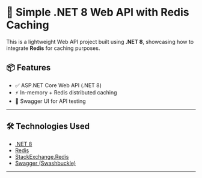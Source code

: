 # 🚀 Simple .NET 8 Web API with Redis Caching

This is a lightweight Web API project built using **.NET 8**, showcasing how to integrate **Redis** for caching purposes.

## 📦 Features

- ✅ ASP.NET Core Web API (.NET 8)
- ⚡ In-memory + Redis distributed caching
- 🧪 Swagger UI for API testing
---

## 🛠️ Technologies Used

- [.NET 8](https://dotnet.microsoft.com/en-us/download)
- [Redis](https://redis.io/)
- [StackExchange.Redis](https://github.com/StackExchange/StackExchange.Redis)
- [Swagger (Swashbuckle)](https://github.com/domaindrivendev/Swashbuckle.AspNetCore)

---

